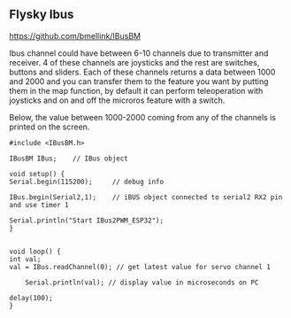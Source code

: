 ## Flysky Ibus 

https://github.com/bmellink/IBusBM

Ibus channel could have between 6-10 channels due to transmitter and receiver. 4 of these channels are joysticks and the rest are switches, buttons and sliders. Each of these channels returns a data between 1000 and 2000 and you can transfer them to the feature you want by putting them in the map function, by default it can perform teleoperation with joysticks and on and off the microros feature with a switch.

 Below, the value between 1000-2000 coming from any of the channels is printed on the screen.

    #include <IBusBM.h>

    IBusBM IBus;    // IBus object

    void setup() {
    Serial.begin(115200);     // debug info

    IBus.begin(Serial2,1);    // iBUS object connected to serial2 RX2 pin and use timer 1

    Serial.println("Start IBus2PWM_ESP32");
    }


    void loop() {
    int val;
    val = IBus.readChannel(0); // get latest value for servo channel 1

        Serial.println(val); // display value in microseconds on PC
    
    delay(100);
    }